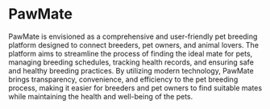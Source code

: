 # PawMate
PawMate is envisioned as a comprehensive and user-friendly pet breeding platform designed to connect breeders, pet owners, and animal lovers. The platform aims to streamline the process of finding the ideal mate for pets, managing breeding schedules, tracking health records, and ensuring safe and healthy breeding practices. By utilizing modern technology, PawMate brings transparency, convenience, and efficiency to the pet breeding process, making it easier for breeders and pet owners to find suitable mates while maintaining the health and well-being of the pets.
